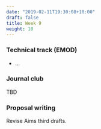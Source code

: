 ```yaml
---
date: "2019-02-11T19:30:08+10:00"
draft: false
title: Week 9
weight: 10
---
```


<!--more-->

### Technical track (EMOD)

- ...

### Journal club

TBD

### Proposal writing

Revise Aims third drafts.